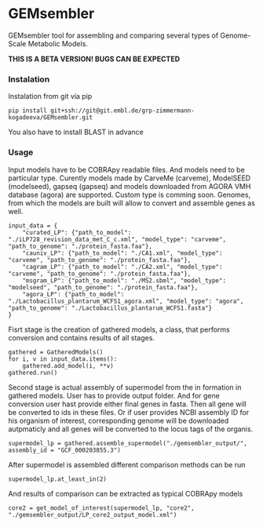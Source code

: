 # GEMsembler

GEMsembler tool for assembling and comparing several types of Genome-Scale Metabolic
Models. 

**THIS IS A BETA VERSION! BUGS CAN BE EXPECTED**

### Instalation

Instalation from git via pip
```
pip install git+ssh://git@git.embl.de/grp-zimmermann-kogadeeva/GEMsembler.git
```

You also have to install BLAST in advance

### Usage

Input models have to be COBRApy readable files. And models need to be particular type. Curently models made by CarveMe (carveme), ModelSEED (modelseed), gapseq (gapseq) and models downloaded from AGORA VMH database (agora) are supported. Custom type is comming soon. Genomes, from which the models are built will allow to convert and assemble genes as well.

```
input_data = {
    "curated_LP": {"path_to_model": "./iLP728_revision_data_met_C_c.xml", "model_type": "carveme", "path_to_genome": "./protein_fasta.faa"},
    "cauniv_LP": {"path_to_model": "./CA1.xml", "model_type": "carveme", "path_to_genome": "./protein_fasta.faa"},
    "cagram_LP": {"path_to_model": "./CA2.xml", "model_type": "carveme", "path_to_genome": "./protein_fasta.faa"},
    "msgram_LP": {"path_to_model": "./MS2.sbml", "model_type": "modelseed", "path_to_genome": "./protein_fasta.faa"},
    "agora_LP": {"path_to_model": "./Lactobacillus_plantarum_WCFS1_agora.xml", "model_type": "agora", "path_to_genome": "./Lactobacillus_plantarum_WCFS1.fasta"}
}
```

Fisrt stage is the creation of gathered models, a class, that performs conversion and contains results of all stages.

```
gathered = GatheredModels()
for i, v in input_data.items():
    gathered.add_model(i, **v)
gathered.run()

```

Second stage is actual assembly of supermodel from the in formation in gathered models. User has to provide output folder. And for gene conversion user hast provide either final genes in fasta. Then all gene will be converted to ids in these files. Or if user provides NCBI assembly ID for his organism of interest, corresponding genome will be downloaded autpmaticly and all genes will be converted to the locus tags of the organis.
```
supermodel_lp = gathered.assemble_supermodel("./gemsembler_output/", assembly_id = "GCF_000203855.3")
```

After supermodel is assembled different comparison methods can be run
```
supermodel_lp.at_least_in(2)
```

And results of comparison can be extracted as typical COBRApy models
```
core2 = get_model_of_interest(supermodel_lp, "core2", "./gemsembler_output/LP_core2_output_model.xml")
```
